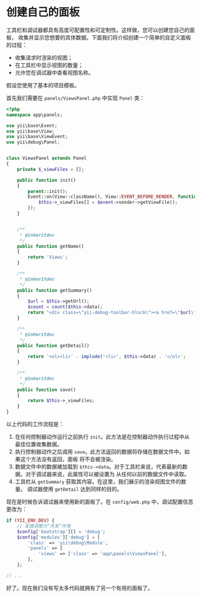 创建自己的面板
========================

工具栏和调试器都具有高度可配置性和可定制性。这样做，您可以创建您自己的面板，
收集并显示您想要的具体数据。下面我们将介绍创建一个简单的自定义面板的过程：

- 收集请求时渲染的视图；
- 在工具栏中显示视图的数量；
- 允许您在调试器中查看视图名称。

假设您使用了基本的项目模板。

首先我们需要在 `panels/ViewsPanel.php` 中实现 `Panel` 类：

```php
<?php
namespace app\panels;

use yii\base\Event;
use yii\base\View;
use yii\base\ViewEvent;
use yii\debug\Panel;


class ViewsPanel extends Panel
{
    private $_viewFiles = [];

    public function init()
    {
        parent::init();
        Event::on(View::className(), View::EVENT_BEFORE_RENDER, function (ViewEvent $event) {
            $this->_viewFiles[] = $event->sender->getViewFile();
        });
    }


    /**
     * @inheritdoc
     */
    public function getName()
    {
        return 'Views';
    }

    /**
     * @inheritdoc
     */
    public function getSummary()
    {
        $url = $this->getUrl();
        $count = count($this->data);
        return "<div class=\"yii-debug-toolbar-block\"><a href=\"$url\">Views <span class=\"label\">$count</span></a></div>";
    }

    /**
     * @inheritdoc
     */
    public function getDetail()
    {
        return '<ol><li>' . implode('<li>', $this->data) . '</ol>';
    }

    /**
     * @inheritdoc
     */
    public function save()
    {
        return $this->_viewFiles;
    }
}
```

以上代码的工作流程是：

1. 在任何控制器动作运行之前执行 `init`。此方法是在控制器动作执行过程中从最佳位置收集数据。
2. 执行控制器动作之后调用 `save`。此方法返回的数据将存储在数据文件中。如果这个方法没有返回，面板
   将不会被渲染。
3. 数据文件中的数据被加载到 `$this->data`。对于工具栏来说，代表最新的数据。对于调试器来说，此属性可以被设置为
   从任何以前的数据文件中读取。
4. 工具栏从 `getSummary` 获取其内容。在这里，我们展示的渲染视图文件的数量。
   调试器使用 `getDetail` 达到同样的目的。

现在是时候告诉调试器来使用新的面板了。在 `config/web.php` 中，调试配置信息更改为：

```php
if (YII_ENV_DEV) {
    // 配置调整为“开发”环境
    $config['bootstrap'][] = 'debug';
    $config['modules']['debug'] = [
        'class' => 'yii\debug\Module',
        'panels' => [
            'views' => ['class' => 'app\panels\ViewsPanel'],
        ],
    ];

// ...
```

好了。现在我们没有写太多代码就拥有了另一个有用的面板了。
